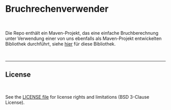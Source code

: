 # Bruchrechenverwender #

<br>

Die Repo enthält ein Maven-Projekt, das eine einfache Bruchberechnung unter Verwendung einer von uns
ebenfalls als Maven-Projekt entwickelten Bibliothek durchführt, siehe
[hier](https://github.com/MDecker-MobileComputing/Maven_BruchrechnerBibliothek) für diese Bibliothek.

<br>

----

## License ##

<br>

See the [LICENSE file](LICENSE.md) for license rights and limitations (BSD 3-Clause License).

<br>
